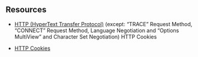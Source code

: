 ## Resources

* [HTTP (HyperText Transfer Protocol)](https://www3.ntu.edu.sg/home/ehchua/programming/webprogramming/HTTP_Basics.html) (except: “TRACE” Request Method, “CONNECT” Request Method, Language Negotiation and “Options MultiView” and Character Set Negotiation)
HTTP Cookies

* [HTTP Cookies](https://developer.mozilla.org/en-US/docs/Web/HTTP/Cookies)
